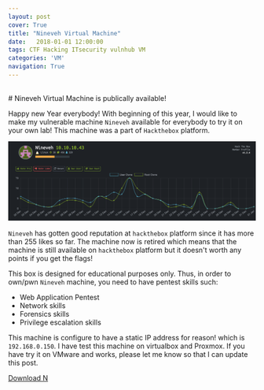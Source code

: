 ```yaml
---
layout: post
cover: True
title: "Nineveh Virtual Machine"
date:   2018-01-01 12:00:00
tags: CTF Hacking ITsecurity vulnhub VM
categories: 'VM'
navigation: True
---
```

<br>
# Nineveh Virtual Machine is publically available!

Happy new Year everybody! With beginning of this year, I would like to make my vulnerable machine `Nineveh` available for everybody to try it on your own lab! This machine was a part of `Hackthebox` platform.

![alt text](/assets/images/nineveh.png "Logo Title Text 1")

`Nineveh` has gotten good reputation at `hackthebox` platform since it has more than 255 likes so far. The machine now is retired which means that the machine is still available on `hackthebox` platform but it doesn't worth any points if you get the flags!

This box is designed for educational purposes only. Thus, in order to own/pwn `Nineveh` machine, you need to have pentest skills such:
  - Web Application Pentest
  - Network skills
  - Forensics skills
  - Privilege escalation skills

This machine is configure to have a static IP address for reason! which is `192.168.0.150`. I have test this machine on virtualbox and Proxmox. If you have try it on VMware and works, please let me know so that I can update this post.

[Download N](https://mega.nz/#!IxVyxaCB!1CyONKh9jY7IhhcaIjE9AyGKCHGLD_DYMLbfiQtQrls)


